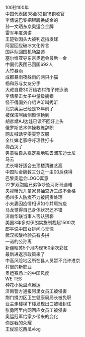 100秒100年  
中国代表团38金32银18铜收官  
李倩说巴黎把银牌换成金的  
孙一文晒东京奥运会金牌  
雷军年度演讲  
王楚钦因头大被判遮挡发球  
阿里回应破冰文化传言  
国乒队回国机场路透  
塞尔维亚夺东京奥运会最后一金  
中国代表团已回国692人  
大竹暴雨  
成都暴雨夜躲雨的两只小猫  
杨和苏与女友分手  
大叔自费30万给农村孩子修泳池  
李倩拳击女子中量级摘银  
怪不得国外介绍许昕叫秀昕  
北京奥运已经是13年前了  
被保洁阿姨侧颜惊艳到  
胡彦斌AJ达娃已读不回好上头  
俄罗斯艺术体操教练辞职  
网友喊话李雯雯穿汉服  
全红婵老家呼吁理性打卡  
梅西哭了  
男童独自从嘉定乘地铁去浦东迪士尼  
马云  
尤长靖好适合去顶楼清雅艺高  
中国队金牌数三分之一由00后获得  
巴黎奥运会LOGO寓意  
22岁双胞胎兄弟争吵坠河哥哥遇难  
央视曝光儿童家具抽查近三成不合格  
扬州多人防疫不力被问责处理  
小夫妻因疫情相识如今并肩抗疫  
马龙觉得自己身体状况还不错  
济南华联当事人否认猥亵  
美国3年多对伊朗实施制裁超1500次  
郎平说中国女排问心无愧  
武汉核酸检验员有多拼  
一诺的公孙离  
新疆昭苏5个月内现160余次彩虹  
最新进返京政策来了  
中高风险地区所在县人员暂不允许进京  
村里的新职业  
奥运赛场上的中国风度  
WE TES  
种花小兔盘点奥运  
济南警方通报阿里女员工被侵害  
荆门掇刀区卫生健康局局长被免职  
业主走楼梯下楼发现出口被墙封住  
张勇阿里内网回应女员工被侵害  
奥运冠军给家乡带来的变化  
你是我的荣耀  
王俊凯吃西瓜vlog  
